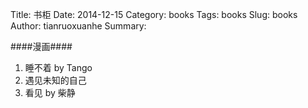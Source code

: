 Title: 书柜
Date: 2014-12-15 
Category: books 
Tags: books
Slug: books
Author: tianruoxuanhe
Summary:

####漫画####
1. 睡不着 by Tango
2. 遇见未知的自己
3. 看见 by 柴静
